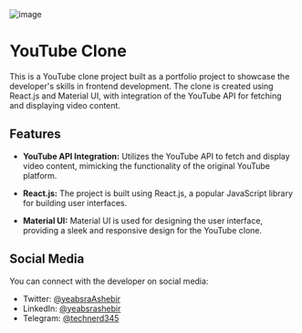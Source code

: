 <img src="https://i.ibb.co/BCcQF3d/image.png" alt="image" border="0">

# YouTube Clone

This is a YouTube clone project built as a portfolio project to showcase the developer's skills in frontend development. The clone is created using React.js and Material UI, with integration of the YouTube API for fetching and displaying video content.

## Features

- **YouTube API Integration:** Utilizes the YouTube API to fetch and display video content, mimicking the functionality of the original YouTube platform.
  
- **React.js:** The project is built using React.js, a popular JavaScript library for building user interfaces.
  
- **Material UI:** Material UI is used for designing the user interface, providing a sleek and responsive design for the YouTube clone.
  

## Social Media

You can connect with the developer on social media:

- Twitter: [@yeabsraAshebir](https://twitter.com/yeabsraAshebir)
- LinkedIn: [@yeabsrashebir](https://linkedin.com/in/yeabsrashebir)
- Telegram: [@technerd345](https://t.me/technerd345)


